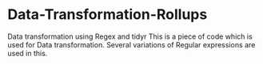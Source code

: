 # Data-Transformation-Rollups
Data transformation using Regex and tidyr
This is a piece of code which is used for Data transformation.
Several variations of Regular expressions are used in this.
